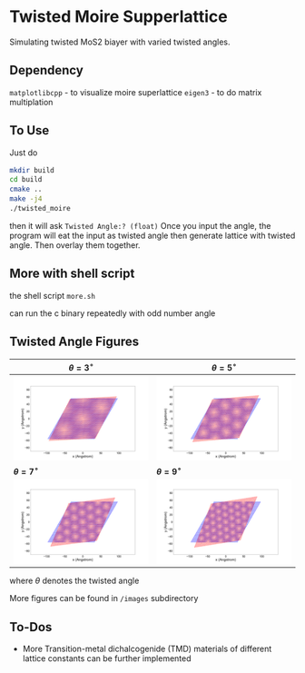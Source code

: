 # Twisted Moire Supperlattice 


Simulating twisted MoS2 biayer with varied twisted angles. 

## Dependency

`matplotlibcpp` - to visualize moire superlattice 
`eigen3` - to do matrix multiplation

## To Use

Just do 
```bash
mkdir build
cd build
cmake ..
make -j4
./twisted_moire
```
then it will ask
`Twisted Angle:? (float)`
Once you input the angle, the program will eat the input as twisted angle then generate lattice with twisted angle. Then overlay them together.

## More with shell script

the shell script `more.sh`

can run the c binary repeatedly with odd number angle 



## Twisted Angle Figures


| **$\theta=3^\circ$** | **$\theta=5^\circ$** |
|---------------------|---------------------|
| ![Figure 1](images/moire_3.0.png) | ![Figure 2](images/moire_5.0.png) |
| **$\theta=7^\circ$** | **$\theta=9^\circ$** |
| ![Figure 3](images/moire_7.0.png) | ![Figure 4](images/moire_9.0.png) |

where $\theta$ denotes the twisted angle

More figures can be found in `/images` subdirectory


## To-Dos

- More Transition-metal dichalcogenide (TMD) materials of different lattice constants can be further implemented

